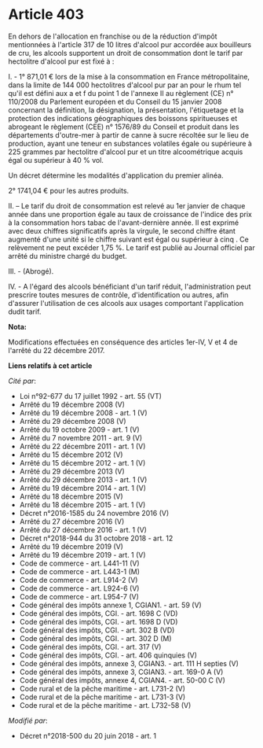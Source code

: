 # Article 403

En dehors de l'allocation en franchise ou de la réduction d'impôt mentionnées à l'article 317 de 10 litres d'alcool pur
accordée aux bouilleurs de cru, les alcools supportent un droit de consommation dont le tarif par hectolitre d'alcool pur est
fixé à :

I. - 1° 871,01 € lors de la mise à la consommation en France métropolitaine, dans la limite de 144 000 hectolitres d'alcool
pur par an pour le rhum tel qu'il est défini aux a et f du point 1 de l'annexe II au règlement (CE) n° 110/2008 du Parlement
européen et du Conseil du 15 janvier 2008 concernant la définition, la désignation, la présentation, l'étiquetage et la
protection des indications géographiques des boissons spiritueuses et abrogeant le règlement (CEE) n° 1576/89 du Conseil et
produit dans les départements d'outre-mer à partir de canne à sucre récoltée sur le lieu de production, ayant une teneur en
substances volatiles égale ou supérieure à 225 grammes par hectolitre d'alcool pur et un titre alcoométrique acquis égal ou
supérieur à 40 % vol.

Un décret détermine les modalités d'application du premier alinéa.

2° 1741,04 € pour les autres produits.

II. – Le tarif du droit de consommation est relevé au 1er janvier de chaque année dans une proportion égale au taux de
croissance de l'indice des prix à la consommation hors tabac de l'avant-dernière année. Il est exprimé avec deux chiffres
significatifs après la virgule, le second chiffre étant augmenté d'une unité si le chiffre suivant est égal ou supérieur à
cinq . Ce relèvement ne peut excéder 1,75 %. Le tarif est publié au Journal officiel par arrêté du ministre chargé du budget.

III. - (Abrogé).

IV. - A l'égard des alcools bénéficiant d'un tarif réduit, l'administration peut prescrire toutes mesures de contrôle,
d'identification ou autres, afin d'assurer l'utilisation de ces alcools aux usages comportant l'application dudit tarif.

**Nota:**

Modifications effectuées en conséquence des articles 1er-IV, V et 4 de l'arrêté du 22 décembre 2017.

**Liens relatifs à cet article**

_Cité par_:

  - Loi n°92-677 du 17 juillet 1992 - art. 55 (VT)
  - Arrêté du 19 décembre 2008 (V)
  - Arrêté du 19 décembre 2008 - art. 1 (V)
  - Arrêté du 29 décembre 2008 (V)
  - Arrêté du 19 octobre 2009 - art. 1 (V)
  - Arrêté du 7 novembre 2011 - art. 9 (V)
  - Arrêté du 22 décembre 2011 - art. 1 (V)
  - Arrêté du 15 décembre 2012 (V)
  - Arrêté du 15 décembre 2012 - art. 1 (V)
  - Arrêté du 29 décembre 2013 (V)
  - Arrêté du 29 décembre 2013 - art. 1 (V)
  - Arrêté du 19 décembre 2014 - art. 1 (V)
  - Arrêté du 18 décembre 2015 (V)
  - Arrêté du 18 décembre 2015 - art. 1 (V)
  - Décret n°2016-1585 du 24 novembre 2016 (V)
  - Arrêté du 27 décembre 2016 (V)
  - Arrêté du 27 décembre 2016 - art. 1 (V)
  - Décret n°2018-944 du 31 octobre 2018 - art. 12
  - Arrêté du 19 décembre 2019 (V)
  - Arrêté du 19 décembre 2019 - art. 1 (V)
  - Code de commerce - art. L441-11 (V)
  - Code de commerce - art. L443-1 (M)
  - Code de commerce - art. L914-2 (V)
  - Code de commerce - art. L924-6 (V)
  - Code de commerce - art. L954-7 (V)
  - Code général des impôts annexe 1, CGIAN1. - art. 59 (V)
  - Code général des impôts, CGI. - art. 1698 C (VD)
  - Code général des impôts, CGI. - art. 1698 D (VD)
  - Code général des impôts, CGI. - art. 302 B (VD)
  - Code général des impôts, CGI. - art. 302 D (M)
  - Code général des impôts, CGI. - art. 317 (V)
  - Code général des impôts, CGI. - art. 406 quinquies (V)
  - Code général des impôts, annexe 3, CGIAN3. - art. 111 H septies (V)
  - Code général des impôts, annexe 3, CGIAN3. - art. 169-0 A (V)
  - Code général des impôts, annexe 4, CGIAN4. - art. 50-00 C (V)
  - Code rural et de la pêche maritime - art. L731-2 (V)
  - Code rural et de la pêche maritime - art. L731-3 (V)
  - Code rural et de la pêche maritime - art. L732-58 (V)

_Modifié par_:

  - Décret n°2018-500 du 20 juin 2018 - art. 1
